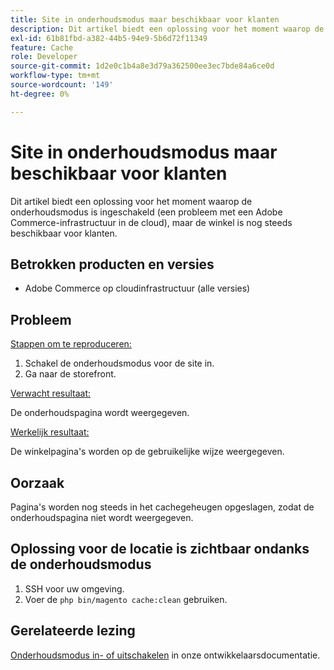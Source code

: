 ```yaml
---
title: Site in onderhoudsmodus maar beschikbaar voor klanten
description: Dit artikel biedt een oplossing voor het moment waarop de onderhoudsmodus is ingeschakeld (een probleem met een Adobe Commerce-infrastructuur in de cloud), maar de winkel is nog steeds beschikbaar voor klanten.
exl-id: 61b81fbd-a382-44b5-94e9-5b6d72f11349
feature: Cache
role: Developer
source-git-commit: 1d2e0c1b4a8e3d79a362500ee3ec7bde84a6ce0d
workflow-type: tm+mt
source-wordcount: '149'
ht-degree: 0%

---
```


# Site in onderhoudsmodus maar beschikbaar voor klanten

Dit artikel biedt een oplossing voor het moment waarop de onderhoudsmodus is ingeschakeld (een probleem met een Adobe Commerce-infrastructuur in de cloud), maar de winkel is nog steeds beschikbaar voor klanten.

## Betrokken producten en versies

* Adobe Commerce op cloudinfrastructuur (alle versies)

## Probleem

<u>Stappen om te reproduceren:</u>

1. Schakel de onderhoudsmodus voor de site in.
1. Ga naar de storefront.

<u>Verwacht resultaat:</u>

De onderhoudspagina wordt weergegeven.

<u>Werkelijk resultaat:</u>

De winkelpagina&#39;s worden op de gebruikelijke wijze weergegeven.

## Oorzaak

Pagina&#39;s worden nog steeds in het cachegeheugen opgeslagen, zodat de onderhoudspagina niet wordt weergegeven.

## Oplossing voor de locatie is zichtbaar ondanks de onderhoudsmodus

1. SSH voor uw omgeving.
1. Voer de `php bin/magento cache:clean` gebruiken.

## Gerelateerde lezing

[Onderhoudsmodus in- of uitschakelen](https://devdocs.magento.com/guides/v2.3/install-gde/install/cli/install-cli-subcommands-maint.html) in onze ontwikkelaarsdocumentatie.

